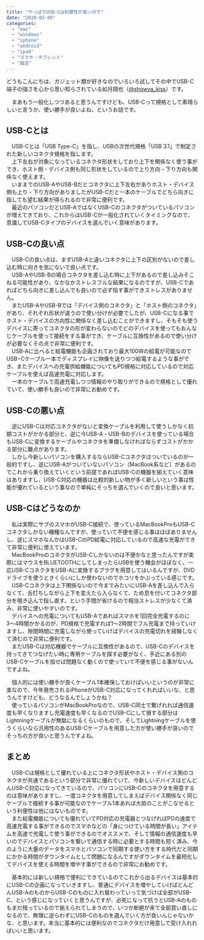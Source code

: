 ```yaml
---
title: "やっぱりUSB-Cは利便性が高いので"
date: "2020-02-09"
categories: 
  - "mac"
  - "windows"
  - "iphone"
  - "android"
  - "ipad"
  - "スマホ・タブレット"
  - "戯言"
---
```


どうもこんにちは、ガジェット類が好きなのでいろいろ試してその中でUSB-C端子の強さを心から思い知らされている如月翔也（[@showya\_kiss](http://twitter.com/showya_kiss)）です。  
  
　まあもう一般化しつつあると思うんですけども、USB-Cって規格として素晴らしいと言うか、使い勝手が良いよね、というお話です。  

## USB-Cとは

　USB-Cとは「USB Type-C」を指し、USBの次世代規格「USB 3.1」で制定された新しいコネクタ規格を指します。  
　上下左右が対象になっているコネクタ形状をしており上下を関係なく使う事ができ、ホスト側・デバイス側も同じ形状をしているので上り方向・下り方向も関係なく使えます。  
　いままでのUSB-AやUSB-Bだとコネクタに上下左右がありホスト・デバイス側も上り・下り方向がありましたがUSB-Cだと一本のケーブルでどちら向きに指しても望む結果が得られるので非常に便利です。  
　最近のパソコンだとUSB-AではなくUSB-Cのコネクタがついているパソコンが増えてきており、これからはUSB-Cが一般化されていくタイミングなので、意識してUSB-Cタイプのデバイスを選んでいく意味があります。  

## USB-Cの良い点

　USB-Cの良い点は、まずUSB-Aと違いコネクタに上下の区別がないので差し込む時に向きを気にないで良い点です。  
　USB-AやUSB-Bの場合コネクタを差し込む時に上下があるので差し込みそこねる可能性があり、なかなかストレスフルな結果になるのですが、USB-Cであればどちら向きに差し込んでも良いので必ず指す事ができストレスがありません。  
　またUSB-AやUSB-Bでは「デバイス側のコネクタ」と「ホスト側のコネクタ」があり、それぞれ形状が違うので使い分けが必要でしたが、USB-Cになる事でホスト・デバイスの方向性に関係なく差し込むことができますし、そもそも使うデバイスに寄ってコネクタの形が変わらないのでどのデバイスを使ってもおんなじケーブルを使って接続をする事ができ、ケーブルに互換性があるので使い分けが必要なくその点で非常に便利です。  
　USB-Aに比べると給電機能も企画されており最大100Wの給電が可能なのでUSB−Cケーブル一本でディスプレイに映像を送りつつ給電するような事ができ、またデバイスへの充電供給機能についてもPD規格に対応しているので対応ケーブルを使えば高速充電に対応します。  
　一本のケーブルで高速充電しつつ情報のやり取りができるので規格として優れていて、使い勝手も良いので非常にお勧めです。  

## USB-Cの悪い点

　逆にUSB-Cは対応コネクタがないと変換ケーブルを利用して使うしかなく初期コストがかかる部分と、逆に今USB-A・USB-Bのデバイスを使っている場合もUSB-Cに変換するケーブルやコネクタを準備しなければならずコストがかかる部分に難点があります。  
　しかし今新しいパソコンを購入するならUSB-Cコネクタはついているのが一般的ですし、逆にUSB-Aがついていないパソコン（MacBook系など）があるのでこれから乗り換えていくという前提であればUSB-Cの機器を揃えていく意味はありますし、USB-C対応の機器は比較的新しい物が多く新しいという事は性能が優れているという事なので単純にそっちを選んでいくので良いと思います。

## USB-Cはどうなのか

　私は実際にサブのスマホがUSB-C接続で、使っているMacBookProもUSB-Cコネクタしかない機種なんですが、使っていて不便を感じる事はほぼありませんし、逆にスマホなんかはUSB-CのPD給電に対応しているので高速な充電ができて非常に便利に使えています。  
　MacBookProのコネクタがUSB-Cしかないのは不便かなと思ったんですが実際にはマウスをBLUETOOTHにしてしまったらUSBを使う機会がほぼなく、一応USB-CコネクタをUSB-Aに変換するプラグを用意してはいるんですが、DVDドライブを使うときくらいにしか使わないのでホコリをかぶっている感じです。  
　USB-Cコネクタは上下関係ないので今までみたいにUSB-Aを差し込んで入らなくて、舌打ちしながら上下を変えたら入らなくて、ため息を付いてコネクタ部分を覗き込んで指し直す、という手間が省けるので相当ストレスが少なくて済み、非常に使いやすいのです。  
　デバイスへの充電についてもUSB-Aであればスマホを1回完全充電するのに3〜4時間かかるのが、PD規格で充電すれば1〜2時間でフル充電まで持っていけますし、隙間時間に充電しながら使っていけばデバイスの充電切れを経験しなくて済むので非常に便利です。  
　またUSB-Cは対応機器でケーブルに互換性があるので、USB-Cのデバイスを持ってきてつなげたい時に専用ケーブルを探す必要がなく、手近にある別のUSB-Cケーブルを指せば問題なく動くので使っていて不便を感じる事がないんですよね。  
  
　個人的には使い勝手が良くケーブル1本確保しておけばいいというのが非常に楽なので、今年発売されるiPhoneがUSB-C対応になってくれればいいな、と思うんですけども、どうなるんでしょうかね？  
　使っているパソコンがMacBookProなので、USB-C同士で繋げれれば通信速度も早くなりますし充電速度も早くなるのでUSB-Cにして損する部分はLightningケーブルが無駄になるくらいのもので、そしてLightningケーブルを使うくらいなら汎用性のあるUSB-Cケーブルを用意した方が使い勝手が良いのでそっちの方が良いと思うんですよね。  

## まとめ

　USB-Cは規格として優れている上にコネクタ形状やホスト・デバイス側のコネクタが共通であるという部分で非常に優れていて、今新しいデバイスはどんどんUSB-C対応になってきているので、パソコンにUSB-Cのコネクタを用意するのは意味がありますし、一度コネクタを用意してしまえばデバイス関係なく同じケーブルで接続する事が可能なのでケーブル1本あれば大抵のことがこなせるという利便性は他にはないものです。  
　また給電機能についても優れていてPD対応の充電器とつなげればPDの速度で高速充電する事ができるのでスマホなどの「身につけている時間が長い」アイテムを高速で充電して使う事ができるのでオススメで、そして情報の通信速度も早いのでデバイスとパソコンを繋いで通信する時に必要とする時間も短く済み、今のように大量のデータをスマホとパソコンで同期する使い方をする時代だと同期にかかる時間がダウンタイムとして問題になるんですがダウンタイムを最短化してデバイスを使える時間を増やす事ができるので非常にお勧めです。  
  
　基本的には新しい規格で便利にできているのでこれから出るデバイスは基本的にUSB-Cの企画になっていきますし、普通にデバイスを増やしていけばどんどんUSB-AのものからUSB-Cのものに入れ替わっていって気づけば全部がUSB-C、という感じになっていくと思うんですが、必死になって抗うとUSB-Aのものもまだ残っているので揃えられてしまうので、いつか断絶が来て全部買い直しになるので、無理に逆らわずにUSB-Cのものを選んでいく方が良いんじゃないかな、と思います。本当に基本的には便利なのでコネクタだけ用意して受け入れればいいと思います。
